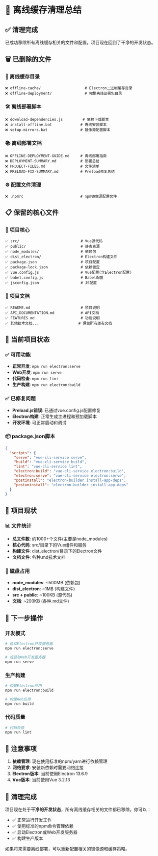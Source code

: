 # 🧹 离线缓存清理总结

## ✅ 清理完成

已成功移除所有离线缓存相关的文件和配置，项目现在回到了干净的开发状态。

## 🗑️ 已删除的文件

### 📁 离线缓存目录
```
❌ offline-cache/                    # Electron二进制缓存目录
❌ offline-deployment/               # 完整离线部署包目录
```

### 🛠️ 离线部署脚本
```
❌ download-dependencies.js         # 依赖下载脚本
❌ install-offline.bat             # 离线安装脚本
❌ setup-mirrors.bat               # 镜像源配置脚本
```

### 📚 离线部署文档
```
❌ OFFLINE-DEPLOYMENT-GUIDE.md     # 离线部署指南
❌ DEPLOYMENT-SUMMARY.md           # 部署总结
❌ PROJECT-FILES.md                # 文件清单
❌ PRELOAD-FIX-SUMMARY.md          # Preload修复总结
```

### ⚙️ 配置文件清理
```
❌ .npmrc                          # npm镜像源配置文件
```

## 📋 保留的核心文件

### 🎯 项目核心
```
✅ src/                            # Vue源代码
✅ public/                         # 静态资源
✅ node_modules/                   # 依赖包
✅ dist_electron/                  # Electron构建文件
✅ package.json                    # 项目配置
✅ package-lock.json               # 依赖锁定
✅ vue.config.js                   # Vue配置(含Electron配置)
✅ babel.config.js                 # Babel配置
✅ jsconfig.json                   # JS配置
```

### 📖 项目文档
```
✅ README.md                       # 项目说明
✅ API_DOCUMENTATION.md            # API文档
✅ FEATURES.md                     # 功能说明
✅ 其他技术文档...                  # 保留所有原有文档
```

## 🔧 当前项目状态

### ✅ 可用功能
- **正常开发**: `npm run electron:serve` 
- **Web开发**: `npm run serve`
- **代码检查**: `npm run lint`
- **生产构建**: `npm run electron:build`

### ✅ 已修复问题
- **Preload.js错误**: 已通过vue.config.js配置修复
- **Electron构建**: 正常生成主进程和预加载脚本
- **开发环境**: 可正常启动和调试

### 📦 package.json脚本
```json
{
  "scripts": {
    "serve": "vue-cli-service serve",
    "build": "vue-cli-service build", 
    "lint": "vue-cli-service lint",
    "electron:build": "vue-cli-service electron:build",
    "electron:serve": "vue-cli-service electron:serve",
    "postinstall": "electron-builder install-app-deps",
    "postuninstall": "electron-builder install-app-deps"
  }
}
```

## 🎯 项目现状

### 📊 文件统计
- **总文件数**: 约1000+个文件(主要是node_modules)
- **核心代码**: src/目录下的Vue组件和服务
- **构建文件**: dist_electron/目录下的Electron文件
- **文档文件**: 各种.md技术文档

### 💾 磁盘占用
- **node_modules**: ~500MB (依赖包)
- **dist_electron**: ~1MB (构建文件)
- **src + public**: ~100KB (源代码)
- **文档**: ~200KB (各种.md文件)

## 🚀 下一步操作

### 开发模式
```bash
# 启动Electron开发服务器
npm run electron:serve

# 或启动Web开发服务器
npm run serve
```

### 生产构建
```bash
# 构建Electron应用
npm run electron:build

# 构建Web应用
npm run build
```

### 代码质量
```bash
# 代码检查
npm run lint
```

## 📝 注意事项

1. **依赖管理**: 现在使用标准的npm/yarn进行依赖管理
2. **网络要求**: 安装新依赖时需要网络连接
3. **Electron版本**: 当前使用Electron 13.6.9
4. **Vue版本**: 当前使用Vue 3.2.13

## 🎉 清理完成

项目现在处于**干净的开发状态**，所有离线缓存相关的文件都已移除。你可以：

- ✅ 正常进行开发工作
- ✅ 使用标准的npm命令管理依赖
- ✅ 启动Electron或Web开发服务器
- ✅ 构建生产版本

如果将来需要离线部署，可以重新配置相关的镜像源和缓存策略。
